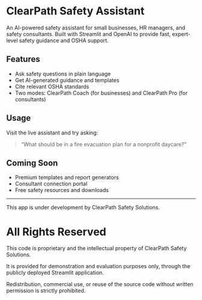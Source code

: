 # ClearPath Safety Assistant

An AI-powered safety assistant for small businesses, HR managers, and safety consultants. Built with Streamlit and OpenAI to provide fast, expert-level safety guidance and OSHA support.

## Features

- Ask safety questions in plain language
- Get AI-generated guidance and templates
- Cite relevant OSHA standards
- Two modes: ClearPath Coach (for businesses) and ClearPath Pro (for consultants)

## Usage

Visit the live assistant and try asking:
> “What should be in a fire evacuation plan for a nonprofit daycare?”

## Coming Soon

- Premium templates and report generators
- Consultant connection portal
- Free safety resources and downloads

---

This app is under development by ClearPath Safety Solutions.
# All Rights Reserved

This code is proprietary and the intellectual property of ClearPath Safety Solutions.

It is provided for demonstration and evaluation purposes only, through the publicly deployed Streamlit application.

Redistribution, commercial use, or reuse of the source code without written permission is strictly prohibited.
